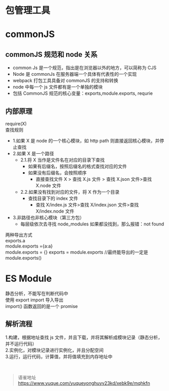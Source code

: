 # 包管理工具
# commonJS

## commonJS 规范和 node 关系

- common Js 是一个规范，指出是在浏览器以外的地方，可以简称为 CJS
- Node 是 commonJs 在服务器端一个具体有代表性的一个实现
- webpack 打包工具具备对 commonJS 的支持和转换
- node 中每一个 js 文件都有是一个单独的模块
- 包括 CommonJS 规范的核心变量：exports,module.exports, requrie

## 内部原理

require(X)  
查找规则

- 1.如果 X 是 node 的一个核心模块，如 http path 则直接返回核心模块，并停止查找
- 2.如果 X 是一个路径
  - 2.1.将 X 当作是文件名在对应的目录下查找
    - 如果有后缀名，按照后缀名的格式查找对应的文件
    - 如果没有后缀名，会按照顺序
      - 直接查找文件 X > 查找 X.js 文件 > 查找 X.json 文件>查找 X.node 文件
  - 2.2.如果没有找到对应的文件，将 X 作为一个目录
    - 查找目录下的 index 文件
      - 查找 X/index.js 文件>查找 X/index.json 文件>查找 X/index.node 文件
- 3.非路径也非核心模块（第三方包）
  - 每层级依次去寻找 node_modules 如果都没找到，那么报错：not found

两种导出方式  
exports.a  
module.exports ={a:a}  
module.exports = {} exports = module.exports //最终能导出的一定是 module.exports()

# ES Module

静态分析，不能写在判断代码中  
使用 export import 导入导出  
import() 函数返回的是一个 promise

## 解析流程

1.构建，根据地址查找 js 文件，并且下载，并将其解析成模块记录（静态分析，并不运行代码）  
2.实例化，对模块记录进行实例化，并且分配空间  
3.运行，运行代码，计算值，并将值填充到内存地址中

<br>
  
> 语雀地址 https://www.yuque.com/yuqueyonghuyv23kd/xebk9e/mqhkfn